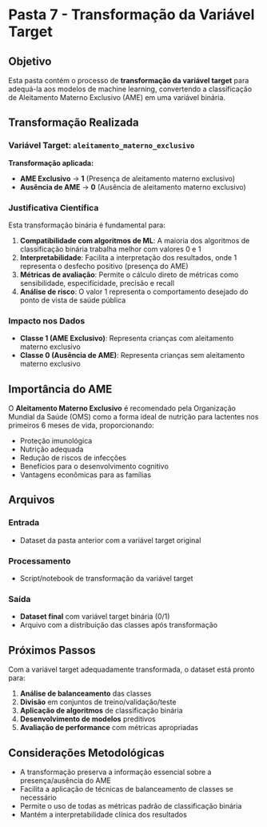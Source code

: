 # Pasta 7 - Transformação da Variável Target

## Objetivo
Esta pasta contém o processo de **transformação da variável target** para adequá-la aos modelos de machine learning, convertendo a classificação de Aleitamento Materno Exclusivo (AME) em uma variável binária.

## Transformação Realizada

### Variável Target: `aleitamento_materno_exclusivo`

**Transformação aplicada:**
- **AME Exclusivo** → **1** (Presença de aleitamento materno exclusivo)
- **Ausência de AME** → **0** (Ausência de aleitamento materno exclusivo)

### Justificativa Científica

Esta transformação binária é fundamental para:

1. **Compatibilidade com algoritmos de ML**: A maioria dos algoritmos de classificação binária trabalha melhor com valores 0 e 1
2. **Interpretabilidade**: Facilita a interpretação dos resultados, onde 1 representa o desfecho positivo (presença do AME)
3. **Métricas de avaliação**: Permite o cálculo direto de métricas como sensibilidade, especificidade, precisão e recall
4. **Análise de risco**: O valor 1 representa o comportamento desejado do ponto de vista de saúde pública

### Impacto nos Dados

- **Classe 1 (AME Exclusivo)**: Representa crianças com aleitamento materno exclusivo
- **Classe 0 (Ausência de AME)**: Representa crianças sem aleitamento materno exclusivo

## Importância do AME

O **Aleitamento Materno Exclusivo** é recomendado pela Organização Mundial da Saúde (OMS) como a forma ideal de nutrição para lactentes nos primeiros 6 meses de vida, proporcionando:

- Proteção imunológica
- Nutrição adequada
- Redução de riscos de infecções
- Benefícios para o desenvolvimento cognitivo
- Vantagens econômicas para as famílias

## Arquivos

### Entrada
- Dataset da pasta anterior com a variável target original

### Processamento
- Script/notebook de transformação da variável target

### Saída
- **Dataset final** com variável target binária (0/1)
- Arquivo com a distribuição das classes após transformação

## Próximos Passos

Com a variável target adequadamente transformada, o dataset está pronto para:

1. **Análise de balanceamento** das classes
2. **Divisão** em conjuntos de treino/validação/teste
3. **Aplicação de algoritmos** de classificação binária
4. **Desenvolvimento de modelos** preditivos
5. **Avaliação de performance** com métricas apropriadas

## Considerações Metodológicas

- A transformação preserva a informação essencial sobre a presença/ausência do AME
- Facilita a aplicação de técnicas de balanceamento de classes se necessário
- Permite o uso de todas as métricas padrão de classificação binária
- Mantém a interpretabilidade clínica dos resultados

